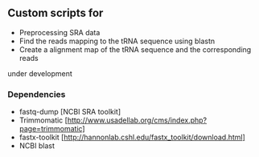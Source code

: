 ## Custom scripts for
* Preprocessing SRA data
* Find the reads mapping to the tRNA sequence using blastn
* Create a alignment map of the tRNA sequence and the corresponding reads

under development

### Dependencies

* fastq-dump [NCBI SRA toolkit]
* Trimmomatic [http://www.usadellab.org/cms/index.php?page=trimmomatic]
* fastx-toolkit [http://hannonlab.cshl.edu/fastx_toolkit/download.html]
* NCBI blast
